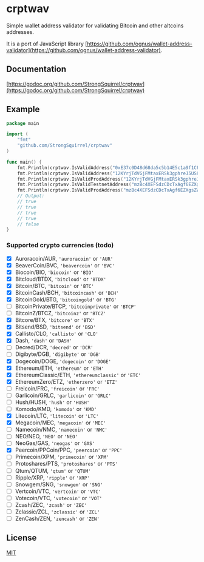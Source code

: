 # crptwav

Simple wallet address validator for validating Bitcoin and other altcoins addresses.

It is a port of JavaScript library [https://github.com/ognus/wallet-address-validator](https://github.com/ognus/wallet-address-validator).

## Documentation

[https://godoc.org/github.com/StrongSquirrel/crptwav](https://godoc.org/github.com/StrongSquirrel/crptwav)

## Example

```go
package main

import (
    "fmt"
    "github.com/StrongSquirrel/crptwav"
)

func main() {
	fmt.Println(crptwav.IsValidAddress("0xE37c0D48d68da5c5b14E5c1a9f1CFE802776D9FF", "ETH"))
	fmt.Println(crptwav.IsValidAddress("12KYrjTdVGjFMtaxERSk3gphreJ5US8aUP", "Bitcoin"))
	fmt.Println(crptwav.IsValidProdAddress("12KYrjTdVGjFMtaxERSk3gphreJ5US8aUP", "Bitcoin"))
	fmt.Println(crptwav.IsValidTestnetAddress("mzBc4XEFSdzCDcTxAgf6EZXgsZWpztRhef", "BTC"))
	fmt.Println(crptwav.IsValidProdAddress("mzBc4XEFSdzCDcTxAgf6EZXgsZWpztRhef", "BTC"))
	// Output:
	// true
	// true
	// true
	// true
	// false
}
```

### Supported crypto currencies (todo)

- [x] Auroracoin/AUR, `'auroracoin'` or `'AUR'`
- [x] BeaverCoin/BVC, `'beavercoin'` or `'BVC'`
- [x] Biocoin/BIO, `'biocoin'` or `'BIO'`
- [x] Bitcloud/BTDX, `'bitcloud'` or `'BTDX'`
- [x] Bitcoin/BTC, `'bitcoin'` or `'BTC'`
- [x] BitcoinCash/BCH, `'bitcoincash'` or `'BCH'`
- [x] BitcoinGold/BTG, `'bitcoingold'` or `'BTG'`
- [ ] BitcoinPrivate/BTCP, `'bitcoinprivate'` or `'BTCP'`
- [ ] BitcoinZ/BTCZ, `'bitcoinz'` or `'BTCZ'`
- [x] Bitcore/BTX, `'bitcore'` or `'BTX'`
- [x] Bitsend/BSD, `'bitsend'` or `'BSD'`
- [x] Callisto/CLO, `'callisto'` or `'CLO'`
- [x] Dash, `'dash'` or `'DASH'`
- [ ] Decred/DCR, `'decred'` or `'DCR'`
- [ ] Digibyte/DGB, `'digibyte'` or `'DGB'`
- [x] Dogecoin/DOGE, `'dogecoin'` or `'DOGE'`
- [x] Ethereum/ETH, `'ethereum'` or `'ETH'`
- [x] EthereumClassic/ETH, `'ethereumclassic'` or `'ETC'`
- [x] EthereumZero/ETZ, `'etherzero'` or `'ETZ'`
- [ ] Freicoin/FRC, `'freicoin'` or `'FRC'`
- [ ] Garlicoin/GRLC, `'garlicoin'` or `'GRLC'`
- [ ] Hush/HUSH, `'hush'` or `'HUSH'`
- [ ] Komodo/KMD, `'komodo'` or `'KMD'`
- [x] Litecoin/LTC, `'litecoin'` or `'LTC'`
- [x] Megacoin/MEC, `'megacoin'` or `'MEC'`
- [ ] Namecoin/NMC, `'namecoin'` or `'NMC'`
- [ ] NEO/NEO, `'NEO'` or `'NEO'`
- [ ] NeoGas/GAS, `'neogas'` or `'GAS'`
- [x] Peercoin/PPCoin/PPC, `'peercoin'` or `'PPC'`
- [ ] Primecoin/XPM, `'primecoin'` or `'XPM'`
- [ ] Protoshares/PTS, `'protoshares'` or `'PTS'`
- [ ] Qtum/QTUM, `'qtum'` or `'QTUM'`
- [ ] Ripple/XRP, `'ripple'` or `'XRP'`
- [ ] Snowgem/SNG, `'snowgem'` or `'SNG'`
- [ ] Vertcoin/VTC, `'vertcoin'` or `'VTC'`
- [ ] Votecoin/VTC, `'votecoin'` or `'VOT'`
- [ ] Zcash/ZEC, `'zcash'` or `'ZEC'`
- [ ] Zclassic/ZCL, `'zclassic'` or `'ZCL'`
- [ ] ZenCash/ZEN, `'zencash'` or `'ZEN'`

## License

[MIT](LICENSE)
